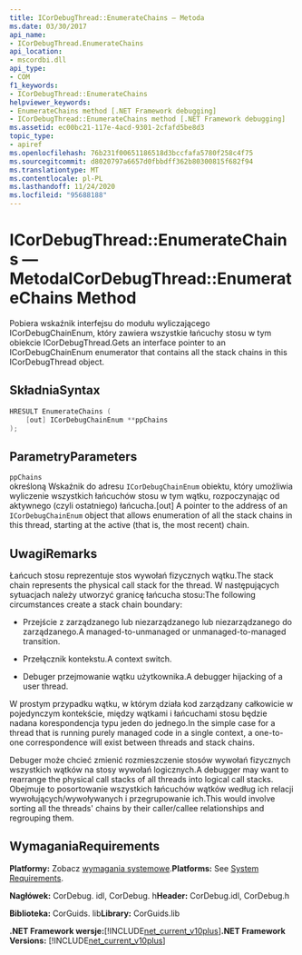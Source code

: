 ```yaml
---
title: ICorDebugThread::EnumerateChains — Metoda
ms.date: 03/30/2017
api_name:
- ICorDebugThread.EnumerateChains
api_location:
- mscordbi.dll
api_type:
- COM
f1_keywords:
- ICorDebugThread::EnumerateChains
helpviewer_keywords:
- EnumerateChains method [.NET Framework debugging]
- ICorDebugThread::EnumerateChains method [.NET Framework debugging]
ms.assetid: ec00bc21-117e-4acd-9301-2cfafd5be8d3
topic_type:
- apiref
ms.openlocfilehash: 76b231f00651186518d3bccfafa5780f258c4f75
ms.sourcegitcommit: d8020797a6657d0fbbdff362b80300815f682f94
ms.translationtype: MT
ms.contentlocale: pl-PL
ms.lasthandoff: 11/24/2020
ms.locfileid: "95688188"
---
```

# <a name="icordebugthreadenumeratechains-method"></a><span data-ttu-id="42fab-102">ICorDebugThread::EnumerateChains — Metoda</span><span class="sxs-lookup"><span data-stu-id="42fab-102">ICorDebugThread::EnumerateChains Method</span></span>

<span data-ttu-id="42fab-103">Pobiera wskaźnik interfejsu do modułu wyliczającego ICorDebugChainEnum, który zawiera wszystkie łańcuchy stosu w tym obiekcie ICorDebugThread.</span><span class="sxs-lookup"><span data-stu-id="42fab-103">Gets an interface pointer to an ICorDebugChainEnum enumerator that contains all the stack chains in this ICorDebugThread object.</span></span>  
  
## <a name="syntax"></a><span data-ttu-id="42fab-104">Składnia</span><span class="sxs-lookup"><span data-stu-id="42fab-104">Syntax</span></span>  
  
```cpp  
HRESULT EnumerateChains (  
    [out] ICorDebugChainEnum **ppChains  
);  
```  
  
## <a name="parameters"></a><span data-ttu-id="42fab-105">Parametry</span><span class="sxs-lookup"><span data-stu-id="42fab-105">Parameters</span></span>  

 `ppChains`  
 <span data-ttu-id="42fab-106">określoną Wskaźnik do adresu `ICorDebugChainEnum` obiektu, który umożliwia wyliczenie wszystkich łańcuchów stosu w tym wątku, rozpoczynając od aktywnego (czyli ostatniego) łańcucha.</span><span class="sxs-lookup"><span data-stu-id="42fab-106">[out] A pointer to the address of an `ICorDebugChainEnum` object that allows enumeration of all the stack chains in this thread, starting at the active (that is, the most recent) chain.</span></span>  
  
## <a name="remarks"></a><span data-ttu-id="42fab-107">Uwagi</span><span class="sxs-lookup"><span data-stu-id="42fab-107">Remarks</span></span>  

 <span data-ttu-id="42fab-108">Łańcuch stosu reprezentuje stos wywołań fizycznych wątku.</span><span class="sxs-lookup"><span data-stu-id="42fab-108">The stack chain represents the physical call stack for the thread.</span></span> <span data-ttu-id="42fab-109">W następujących sytuacjach należy utworzyć granicę łańcucha stosu:</span><span class="sxs-lookup"><span data-stu-id="42fab-109">The following circumstances create a stack chain boundary:</span></span>  
  
- <span data-ttu-id="42fab-110">Przejście z zarządzanego lub niezarządzanego lub niezarządzanego do zarządzanego.</span><span class="sxs-lookup"><span data-stu-id="42fab-110">A managed-to-unmanaged or unmanaged-to-managed transition.</span></span>  
  
- <span data-ttu-id="42fab-111">Przełącznik kontekstu.</span><span class="sxs-lookup"><span data-stu-id="42fab-111">A context switch.</span></span>  
  
- <span data-ttu-id="42fab-112">Debuger przejmowanie wątku użytkownika.</span><span class="sxs-lookup"><span data-stu-id="42fab-112">A debugger hijacking of a user thread.</span></span>  
  
 <span data-ttu-id="42fab-113">W prostym przypadku wątku, w którym działa kod zarządzany całkowicie w pojedynczym kontekście, między wątkami i łańcuchami stosu będzie nadana korespondencja typu jeden do jednego.</span><span class="sxs-lookup"><span data-stu-id="42fab-113">In the simple case for a thread that is running purely managed code in a single context, a one-to-one correspondence will exist between threads and stack chains.</span></span>  
  
 <span data-ttu-id="42fab-114">Debuger może chcieć zmienić rozmieszczenie stosów wywołań fizycznych wszystkich wątków na stosy wywołań logicznych.</span><span class="sxs-lookup"><span data-stu-id="42fab-114">A debugger may want to rearrange the physical call stacks of all threads into logical call stacks.</span></span> <span data-ttu-id="42fab-115">Obejmuje to posortowanie wszystkich łańcuchów wątków według ich relacji wywołujących/wywoływanych i przegrupowanie ich.</span><span class="sxs-lookup"><span data-stu-id="42fab-115">This would involve sorting all the threads' chains by their caller/callee relationships and regrouping them.</span></span>  
  
## <a name="requirements"></a><span data-ttu-id="42fab-116">Wymagania</span><span class="sxs-lookup"><span data-stu-id="42fab-116">Requirements</span></span>  

 <span data-ttu-id="42fab-117">**Platformy:** Zobacz [wymagania systemowe](../../get-started/system-requirements.md).</span><span class="sxs-lookup"><span data-stu-id="42fab-117">**Platforms:** See [System Requirements](../../get-started/system-requirements.md).</span></span>  
  
 <span data-ttu-id="42fab-118">**Nagłówek:** CorDebug. idl, CorDebug. h</span><span class="sxs-lookup"><span data-stu-id="42fab-118">**Header:** CorDebug.idl, CorDebug.h</span></span>  
  
 <span data-ttu-id="42fab-119">**Biblioteka:** CorGuids. lib</span><span class="sxs-lookup"><span data-stu-id="42fab-119">**Library:** CorGuids.lib</span></span>  
  
 <span data-ttu-id="42fab-120">**.NET Framework wersje:**[!INCLUDE[net_current_v10plus](../../../../includes/net-current-v10plus-md.md)]</span><span class="sxs-lookup"><span data-stu-id="42fab-120">**.NET Framework Versions:** [!INCLUDE[net_current_v10plus](../../../../includes/net-current-v10plus-md.md)]</span></span>
